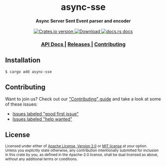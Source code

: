 <h1 align="center">async-sse</h1>
<div align="center">
  <strong>
    Async Server Sent Event parser and encoder
  </strong>
</div>

<br />

<div align="center">
  <!-- Crates version -->
  <a href="https://crates.io/crates/async-sse">
    <img src="https://img.shields.io/crates/v/async-sse.svg?style=flat-square"
    alt="Crates.io version" />
  </a>
  <!-- Downloads -->
  <a href="https://crates.io/crates/async-sse">
    <img src="https://img.shields.io/crates/d/async-sse.svg?style=flat-square"
      alt="Download" />
  </a>
  <!-- docs.rs docs -->
  <a href="https://docs.rs/async-sse">
    <img src="https://img.shields.io/badge/docs-latest-blue.svg?style=flat-square"
      alt="docs.rs docs" />
  </a>
</div>

<div align="center">
  <h3>
    <a href="https://docs.rs/async-sse">
      API Docs
    </a>
    <span> | </span>
    <a href="https://github.com/http-rs/async-sse/releases">
      Releases
    </a>
    <span> | </span>
    <a href="https://github.com/http-rs/async-sse/blob/master.github/CONTRIBUTING.md">
      Contributing
    </a>
  </h3>
</div>

## Installation
```sh
$ cargo add async-sse
```

## Contributing
Want to join us? Check out our ["Contributing" guide][contributing] and take a
look at some of these issues:

- [Issues labeled "good first issue"][good-first-issue]
- [Issues labeled "help wanted"][help-wanted]

[contributing]: https://github.com/http-rs/async-sse/blob/master.github/CONTRIBUTING.md
[good-first-issue]: https://github.com/http-rs/async-sse/labels/good%20first%20issue
[help-wanted]: https://github.com/http-rs/async-sse/labels/help%20wanted

## License

<sup>
Licensed under either of <a href="LICENSE-APACHE">Apache License, Version
2.0</a> or <a href="LICENSE-MIT">MIT license</a> at your option.
</sup>

<br/>

<sub>
Unless you explicitly state otherwise, any contribution intentionally submitted
for inclusion in this crate by you, as defined in the Apache-2.0 license, shall
be dual licensed as above, without any additional terms or conditions.
</sub>
